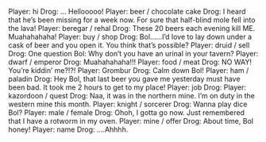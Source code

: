 Player: hi
Drog: <Gulp>… Hellooo<burp>oo!
Player: beer / chocolate cake
Drog: I heard that he’s been missing for a week now. For sure that half-blind mole fell into the lava!
Player: beregar / rehal
Drog: These 20 beers each evening kill ME. Muahahahaha!
Player: buy / shop
Drog: Bol……I’d love to lay down under a cask of beer and you open it. You think that’s possible?
Player: druid / sell
Drog: One question Bol: Why don’t you have an urinal in your tavern?
Player: dwarf / emperor
Drog: Muahahahaha!!!
Player: food / meat
Drog: NO WAY! You’re kiddin’ me?!?!
Player: Grombur
Drog: Calm down Bol!
Player: ham / paladin
Drog: Hey Bol, that last beer you gave me yesterday must have been bad. It took me 2 hours to get to my place!
Player: job
Drog: <giggles>
Player: kazordoon / quest
Drog: Naa, it was in the northern mine. I’m on duty in the western mine this month.
Player: knight / sorcerer
Drog: Wanna play dice Bol?
Player: male / female
Drog: Ohoh, I gotta go now. Just remembered that I have a rotworm in my oven.
Player: mine / offer
Drog: About time, Bol honey!
Player: name
Drog: <Gulp gulp>….Ahhhh.